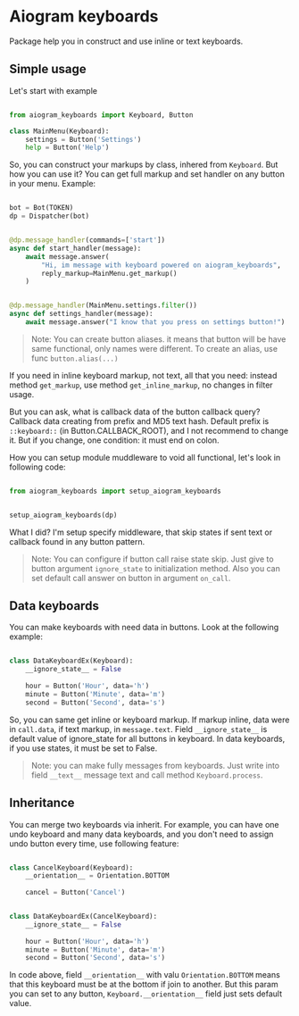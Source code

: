Aiogram keyboards
=================

Package help you in construct and use inline or text keyboards.

Simple usage
------------

Let's start with example

```python

from aiogram_keyboards import Keyboard, Button

class MainMenu(Keyboard):
    settings = Button('Settings')
    help = Button('Help')

```

So, you can construct your markups by class,
inhered from `Keyboard`. But how you can use
it? You can get full markup and set handler
on any button in your menu. Example:

```python

bot = Bot(TOKEN)
dp = Dispatcher(bot)


@dp.message_handler(commands=['start'])
async def start_handler(message):
    await message.answer(
        "Hi, im message with keyboard powered on aiogram_keyboards",
        reply_markup=MainMenu.get_markup()
    )


@dp.message_handler(MainMenu.settings.filter())
async def settings_handler(message):
    await message.answer("I know that you press on settings button!")


```

> Note:
> You can create button aliases. it means
> that button will be have same functional,
> only names were different. To create an
> alias, use func `button.alias(...)`

If you need in inline keyboard markup, not 
text, all that you need: instead method
`get_markup`, use method `get_inline_markup`, 
no changes in filter usage.

But you can ask, what is callback data of the 
button callback query? Callback data creating 
from prefix and MD5 text hash. Default prefix
is `::keyboard::` (in Button.CALLBACK_ROOT), 
and I not recommend to change it. But if you 
change, one condition: it must end on colon. 

How you can setup module muddleware to void
all functional, let's look in following code:

```python

from aiogram_keyboards import setup_aiogram_keyboards


setup_aiogram_keyboards(dp)

```

What I did? I'm setup specify middleware, that 
skip states if sent text or callback found in 
any button pattern.

> Note:
> You can configure if button call raise state
> skip. Just give to button argument 
> `ignore_state` to initialization method. Also 
> you can set default call answer on button in
> argument `on_call`.


Data keyboards
--------------

You can make keyboards with need data in buttons.
Look at the following example:

```python

class DataKeyboardEx(Keyboard):
    __ignore_state__ = False
    
    hour = Button('Hour', data='h')
    minute = Button('Minute', data='m')
    second = Button('Second', data='s')

```

So, you can same get inline or keyboard markup.
If markup inline, data were in `call.data`, 
if text markup, in `message.text`.
Field `__ignore_state__` is default value of 
ignore_state for all buttons in keyboard. In 
data keyboards, if you use states, it must be 
set to False.

> Note: you can make fully messages from keyboards.
> Just write into field `__text__` message text and
> call method `Keyboard.process`.


Inheritance
-----------

You can merge two keyboards via inherit. For example,
you can have one undo keyboard and many data keyboards,
and you don't need to assign undo button every time,
use following feature:

```python

class CancelKeyboard(Keyboard):
    __orientation__ = Orientation.BOTTOM
    
    cancel = Button('Cancel')


class DataKeyboardEx(CancelKeyboard):
    __ignore_state__ = False
    
    hour = Button('Hour', data='h')
    minute = Button('Minute', data='m')
    second = Button('Second', data='s')

```

In code above, field `__orientation__` with valu
`Orientation.BOTTOM` means that this keyboard must be
at the bottom if join to another. But this param you 
can set to any button, `Keyboard.__orientation__` field
just sets default value.